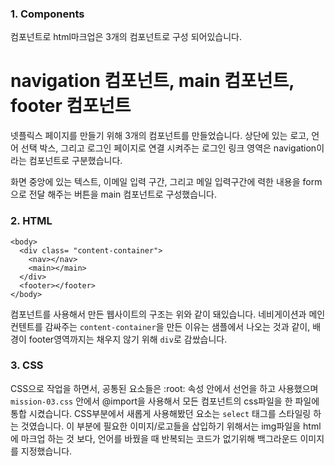 ### 1. Components
컴포넌트로 html마크업은 3개의 컴포넌트로 구성 되어있습니다.

# navigation 컴포넌트, main 컴포넌트, footer 컴포넌트

넷플릭스 페이지를 만들기 위해 3개의 컴포넌트를 만들었습니다. 상단에 있는 로고, 언어 선택 박스, 그리고 로그인 페이지로 연결 시켜주는 로그인 링크 영역은 navigation이라는 컴포넌트로 구분했습니다.

화면 중앙에 있는 텍스트, 이메일 입력 구간, 그리고 메일 입력구간에 력한 내용을 form으로 전달 해주는 버튼을 main 컴포넌트로 구성했습니다.

### 2. HTML
```
<body>
  <div class= "content-container">
    <nav></nav>
    <main></main>
  </div>
  <footer></footer>
</body>
```

컴포넌트를 사용해서 만든 웹사이트의 구조는 위와 같이 돼있습니다.
네비게이션과 메인 컨텐트를 감싸주는 `content-container`을 만든 이유는 샘플에서 나오는 것과 같이, 배경이 footer영역까지는 채우지 않기 위해 `div`로 감쌌습니다.

### 3. CSS
CSS으로 작업을 하면서, 공통된 요소들은 :root: 속성 안에서 선언을 하고 사용했으며 `mission-03.css` 안에서 @import을 사용해서 모든 컴포넌트의 css파일을 한 파일에 통합 시켰습니다.
CSS부분에서 새롭게 사용해봤던 요소는 `select` 태그를 스타일링 하는 것였습니다. 이 부분에 필요한 이미지/로고들을 삽입하기 위해서는 img파일을 html에 마크업 하는 것 보다, 언어를 바꿨을 때
반복되는 코드가 없기위해 백그라운드 이미지를 지정했습니다.


